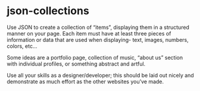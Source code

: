 # json-collections

Use JSON to create a collection of “items”, displaying them in a structured manner on your page. Each item must have at least three pieces of information or data that are used when displaying- text, images, numbers, colors, etc…

Some ideas are a portfolio page, collection of music, “about us” section with individual profiles, or something abstract and artful.

Use all your skills as a designer/developer; this should be laid out nicely and demonstrate as much effort as the other websites you’ve made.
